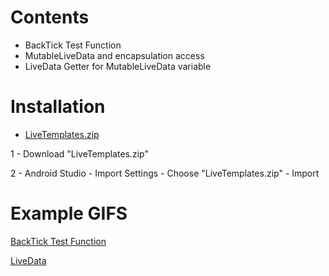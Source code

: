 # Contents

* BackTick Test Function 
* MutableLiveData and encapsulation access 
* LiveData Getter for MutableLiveData variable

# Installation

* [LiveTemplates.zip](live_templates.zip)

1 - Download "LiveTemplates.zip"

2 - Android Studio - Import Settings - Choose "LiveTemplates.zip" - Import

# Example GIFS

<a href="https://github.com/Trendyol/android-guidelines/blob/master/android_studio_live_templates/art/test_function.gif" target="_blank">BackTick Test Function</a>

<a href="https://github.com/Trendyol/android-guidelines/blob/master/android_studio_live_templates/art/live_data.gif" target="_blank">LiveData</a>
